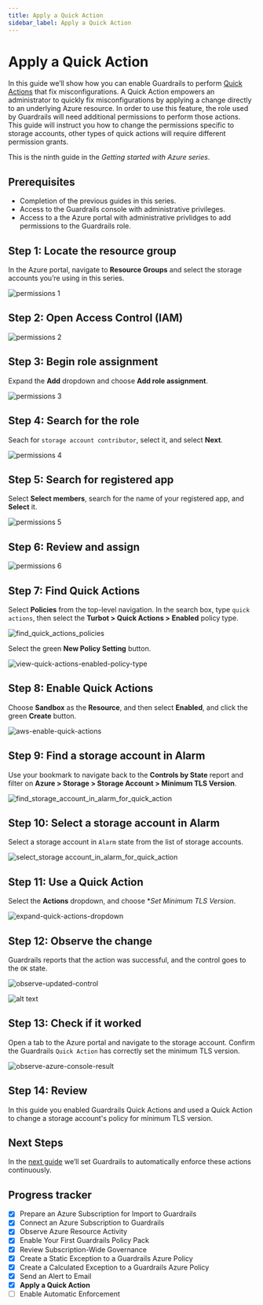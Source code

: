 ```yaml
---
title: Apply a Quick Action
sidebar_label: Apply a Quick Action
---
```


# Apply a Quick Action

In this guide we’ll show how you can enable Guardrails to perform [Quick Actions](/guardrails/docs/guides/quick-actions) that fix misconfigurations. A Quick Action empowers an administrator to quickly fix misconfigurations by applying a change directly to an underlying Azure resource. In order to use this feature, the role used by Guardrails will need additional permissions to perform those actions. This guide will instruct you how to change the permissions specific to storage accounts, other types of quick actions will require different permission grants.

This is the ninth guide in the *Getting started with Azure series*.

## Prerequisites

- Completion of the previous guides in this series.
- Access to the Guardrails console with administrative privileges.
- Access to a the Azure portal with administrative privlidges to add permissions to the Guardrails role.

## Step 1: Locate the resource group

In the Azure portal, navigate to **Resource Groups** and select the storage accounts you’re using in this series.

<p><img alt="permissions 1" src="/images/docs/guardrails/getting-started/getting-started-azure/apply-quick-action/permissions-1.png"/></p>

## Step 2: Open Access Control (IAM)

<p><img alt="permissions 2" src="/images/docs/guardrails/getting-started/getting-started-azure/apply-quick-action/permissions-2.png"/></p>

## Step 3: Begin role assignment

Expand the **Add** dropdown and choose **Add role assignment**.

<p><img alt="permissions 3" src="/images/docs/guardrails/getting-started/getting-started-azure/apply-quick-action/permissions-3.png"/></p>

## Step 4: Search for the role

Seach for `storage account contributor`, select it, and select **Next**.

<p><img alt="permissions 4" src="/images/docs/guardrails/getting-started/getting-started-azure/apply-quick-action/permissions-4.png"/></p>

## Step 5: Search for registered app

Select **Select members**, search for the name of your registered app, and **Select** it.

<p><img alt="permissions 5" src="/images/docs/guardrails/getting-started/getting-started-azure/apply-quick-action/permissions-5.png"/></p>

## Step 6: Review and assign

<p><img alt="permissions 6" src="/images/docs/guardrails/getting-started/getting-started-azure/apply-quick-action/permissions-6.png"/></p>

## Step 7: Find Quick Actions

Select **Policies** from the top-level navigation. In the search box, type `quick actions`, then select the **Turbot > Quick Actions > Enabled** policy type.

<p><img alt="find_quick_actions_policies" src="/images/docs/guardrails/getting-started/getting-started-aws/apply-quick-action/find-quick-actions-policies.png"/></p>

Select the green **New Policy Setting** button.

<p><img alt="view-quick-actions-enabled-policy-type" src="/images/docs/guardrails/getting-started/getting-started-aws/apply-quick-action/view-quick-actions-enabled-policy-type.png"/></p>

## Step 8: Enable Quick Actions

Choose **Sandbox** as the **Resource**, and then select **Enabled**, and click the green **Create** button.

<p><img alt="aws-enable-quick-actions" src="/images/docs/guardrails/getting-started/getting-started-aws/apply-quick-action/aws-enable-quick-actions.png"/></p>

## Step 9: Find a storage account in Alarm

Use your bookmark to navigate back to the **Controls by State** report and filter on **Azure > Storage > Storage Account > Minimum TLS Version**.

<p><img alt="find_storage_account_in_alarm_for_quick_action" src="/images/docs/guardrails/getting-started/getting-started-azure/apply-quick-action/find-storage-account-in-alarm-for-versioning.png"/></p>

## Step 10: Select a storage account in Alarm

Select a storage account in `Alarm` state from the list of storage accounts.

<p><img alt="select_storage account_in_alarm_for_quick_action" src="/images/docs/guardrails/getting-started/getting-started-azure/apply-quick-action/select-storage-account-in-alarm-for-versioning.png"/></p>

## Step 11: Use a Quick Action

Select the **Actions** dropdown, and choose **Set Minimum TLS Version*.

<p><img alt="expand-quick-actions-dropdown" src="/images/docs/guardrails/getting-started/getting-started-azure/apply-quick-action/expand-quick-actions-dropdown.png"/></p>

## Step 12: Observe the change

Guardrails reports that the action was successful, and the control goes to the `OK` state.

<p><img alt="observe-updated-control" src="/images/docs/guardrails/getting-started/getting-started-azure/apply-quick-action/observe-updated-control.png"/></p>

![alt text](image.png)

## Step 13: Check if it worked

Open a tab to the Azure portal and navigate to the storage account.  Confirm the Guardrails `Quick Action` has correctly set the minimum TLS version.

<p><img alt="observe-azure-console-result" src="/images/docs/guardrails/getting-started/getting-started-azure/apply-quick-action/raw-observe-azure-console-result.png"/></p>

## Step 14: Review

In this guide you enabled Guardrails Quick Actions and used a Quick Action to change a storage account's policy for minimum TLS version.

## Next Steps

In the [next guide](/guardrails/docs/getting-started/getting-started-azure/enable-enforcement) we’ll set Guardrails to automatically enforce these actions continuously.


## Progress tracker

- [x] Prepare an Azure Subscription for Import to Guardrails
- [x] Connect an Azure Subscription to Guardrails
- [x] Observe Azure Resource Activity
- [x] Enable Your First Guardrails Policy Pack
- [x] Review Subscription-Wide Governance
- [x] Create a Static Exception to a Guardrails Azure Policy
- [x] Create a Calculated Exception to a Guardrails Azure Policy
- [x] Send an Alert to Email
- [x] **Apply a Quick Action**
- [ ] Enable Automatic Enforcement
